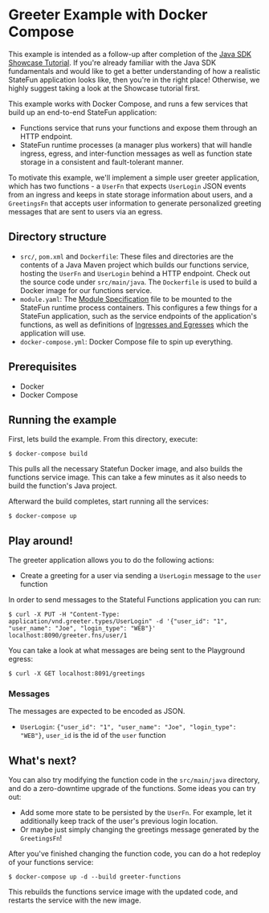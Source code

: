 # Greeter Example with Docker Compose

This example is intended as a follow-up after completion of the [Java SDK Showcase Tutorial](../showcase). If you're
already familiar with the Java SDK fundamentals and would like to get a better understanding of how a realistic StateFun
application looks like, then you're in the right place! Otherwise, we highly suggest taking a look at the Showcase
tutorial first.

This example works with Docker Compose, and runs a few services that build up an end-to-end StateFun application:
- Functions service that runs your functions and expose them through an HTTP endpoint.
- StateFun runtime processes (a manager plus workers) that will handle ingress, egress, and inter-function messages as
  well as function state storage in a consistent and fault-tolerant manner.

To motivate this example, we'll implement a simple user greeter application, which has two functions - a `UserFn` that
expects `UserLogin` JSON events from an ingress and keeps in state storage information about users, and a `GreetingsFn`
that accepts user information to generate personalized greeting messages that are sent to users via an egress.

## Directory structure

- `src/`, `pom.xml` and `Dockerfile`: These files and directories are the contents of a Java Maven project which builds
  our functions service, hosting the `UserFn` and `UserLogin` behind a HTTP endpoint. Check out the source code under
  `src/main/java`. The `Dockerfile` is used to build a Docker image for our functions service.
- `module.yaml`: The [Module Specification](https://nightlies.apache.org/flink/flink-statefun-docs-release-3.2/docs/modules/overview/) file to be mounted to the StateFun runtime process containers. This
  configures a few things for a StateFun application, such as the service endpoints of the application's functions, as
  well as definitions of [Ingresses and Egresses](https://nightlies.apache.org/flink/flink-statefun-docs-release-3.2/docs/modules/io/overview/) which the application will use.
- `docker-compose.yml`: Docker Compose file to spin up everything.

## Prerequisites

- Docker
- Docker Compose

## Running the example

First, lets build the example. From this directory, execute:

```
$ docker-compose build
```

This pulls all the necessary Statefun Docker image, and also builds the functions service image. This can
take a few minutes as it also needs to build the function's Java project.

Afterward the build completes, start running all the services:

```
$ docker-compose up
```

## Play around!

The greeter application allows you to do the following actions:

* Create a greeting for a user via sending a `UserLogin` message to the `user` function

In order to send messages to the Stateful Functions application you can run:

```
$ curl -X PUT -H "Content-Type: application/vnd.greeter.types/UserLogin" -d '{"user_id": "1", "user_name": "Joe", "login_type": "WEB"}' localhost:8090/greeter.fns/user/1
```

You can take a look at what messages are being sent to the Playground egress:

```
$ curl -X GET localhost:8091/greetings
```

### Messages

The messages are expected to be encoded as JSON.

* `UserLogin`: `{"user_id": "1", "user_name": "Joe", "login_type": "WEB"}`, `user_id` is the id of the `user` function

## What's next?

You can also try modifying the function code in the `src/main/java` directory, and do a zero-downtime upgrade of the
functions. Some ideas you can try out:
- Add some more state to be persisted by the `UserFn`. For example, let it additionally keep track of the user's previous login location.
- Or maybe just simply changing the greetings message generated by the `GreetingsFn`!

After you've finished changing the function code, you can do a hot redeploy of your functions service:

```
$ docker-compose up -d --build greeter-functions
```

This rebuilds the functions service image with the updated code, and restarts the service with the new image.
